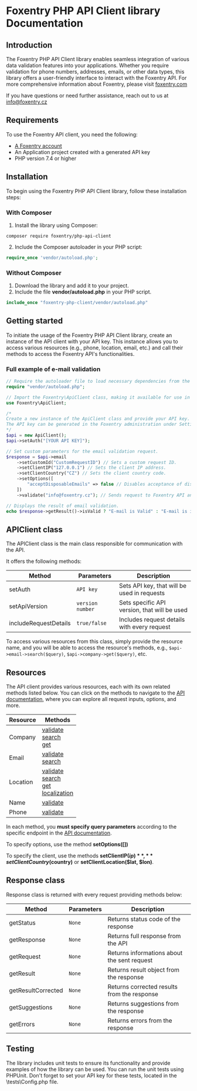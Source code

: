 # Foxentry PHP API Client library Documentation

## Introduction

The Foxentry PHP API Client library enables seamless integration of various data validation features into your applications. Whether you require validation for phone numbers, addresses, emails, or other data types, this library offers a user-friendly interface to interact with the Foxentry API. For more comprehensive information about Foxentry, please visit [foxentry.com](https://foxentry.com/)

If you have questions or need further assistance, reach out to us at [info@foxentry.cz](mailto:info@foxentry.cz)

## Requirements
To use the Foxentry API client, you need the following:

-   [A Foxentry account](https://app.foxentry.com/registration)
-   An Application project created with a generated API key
-   PHP version 7.4 or higher

## Installation

To begin using the Foxentry PHP API Client library, follow these installation steps:

### With Composer

1. Install the library using Composer:
```shell  
composer require foxentry/php-api-client  
```  

2. Include the Composer autoloader in your PHP script:
```php  
require_once 'vendor/autoload.php';  
```

### Without Composer

1.  Download the library and add it to your project.
2.  Include the file **vendor/autoload.php** in your PHP script.
```php
include_once "foxentry-php-client/vendor/autoload.php"
```

## Getting started

To initiate the usage of the Foxentry PHP API Client library, create an instance of the API client with your API key. This instance allows you to access various resources (e.g., phone, location, email, etc.) and call their methods to access the Foxentry API's functionalities.

### Full example of e-mail validation
```php  
// Require the autoloader file to load necessary dependencies from the "vendor" directory.
require "vendor/autoload.php";

// Import the Foxentry\ApiClient class, making it available for use in this script.
use Foxentry\ApiClient;

/*
Create a new instance of the ApiClient class and provide your API key. 
The API key can be generated in the Foxentry administration under Settings > API Keys section. 
*/
$api = new ApiClient();
$api->setAuth("[YOUR API KEY]");

// Set custom parameters for the email validation request.
$response = $api->email
    ->setCustomId("CustomRequestID") // Sets a custom request ID.
    ->setClientIP("127.0.0.1") // Sets the client IP address.
    ->setClientCountry("CZ") // Sets the client country code.
    ->setOptions([
        "acceptDisposableEmails" => false // Disables acceptance of disposable emails.
    ])
    ->validate("info@foxentry.cz"); // Sends request to Foxentry API and performs email validation.

// Displays the result of email validation.
echo $response->getResult()->isValid ? "E-mail is Valid" : "E-mail is invalid";
```  

## APIClient class

The APIClient class is the main class responsible for communication with the API.

It offers the following methods:

| Method                | Parameters       | Description                                  |
|-----------------------|------------------|----------------------------------------------|
| setAuth               | `API key`        | Sets API key, that will be used in requests  |
| setApiVersion         | `version number` | Sets specific API version, that will be used |
| includeRequestDetails | `true/false`     | Includes request details with every request  |

To access various resources from this class, simply provide the resource name, and you will be able to access the resource's methods, e.g., `$api->email->search($query)`, `$api->company->get($query)`, etc.

## Resources

The API client provides various resources, each with its own related methods listed below. You can click on the methods to navigate to the [API documentation](https://foxentry.dev/), where you can explore all request inputs, options, and more.

| Resource | Methods                                                                                                                                                                                                                                               |
| -------- |-------------------------------------------------------------------------------------------------------------------------------------------------------------------------------------------------------------------------------------------------------|
| Company | [validate](https://foxentry.dev/reference/validatecompanydata)<br>[search](https://foxentry.dev/reference/companysearch)<br>[get](https://foxentry.dev/reference/getcompanydata)                                                                      |
| Email   | [validate](https://foxentry.dev/reference/validateemail)<br>[search](https://foxentry.dev/reference/emailsearch)                                                                                                                                      |
| Location | [validate](https://foxentry.dev/reference/locationvalidation)<br>[search](https://foxentry.dev/reference/locationsearch)<br>[get](https://foxentry.dev/reference/locationget)<br> [localization](https://foxentry.dev/reference/locationlocalization) |
| Name   | [validate](https://foxentry.dev/reference/namevalidation)                                                                                                                                                                                             |
| Phone   | [validate](https://foxentry.dev/reference/validatephonenumber)                                                                                                                                                                                        |

In each method, you **must specify query parameters** according to the specific endpoint in the [API documentation](https://foxentry.dev/).

To specify options, use the method **setOptions([])**

To specify the client, use the methods **setClientIP($ip)**, **setClientCountry($country)** or **setClientLocation($lat, $lon)**.

## Response class

Response class is returned with every request providing methods below:

| Method             | Parameters | Description|
|--------------------| --------- |--------- |
| getStatus          | `None` | Returns status code of the response |
| getResponse        | `None` | Returns full response from the API |
| getRequest         | `None` | Returns informations about the sent request |
| getResult          | `None` | Returns result object from the response |
| getResultCorrected | `None` | Returns corrected results from the response |
| getSuggestions     | `None` | Returns suggestions from the response |
| getErrors          | `None` | Returns errors from the response |

## Testing

The library includes unit tests to ensure its functionality and provide examples of how the library can be used. You can run the unit tests using PHPUnit. Don't forget to set your API key for these tests, located in the \tests\Config.php file.